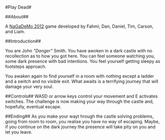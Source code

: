 #Play Dead#

##About##

A [NaGaDeMo 2012](http://www.nagademo.com) game developed by Fahmi, Dan, Daniel, Tim, Carson, and Liam.

##Introduction##

You are John *"Danger"* Smith. You have awoken in a dark castle with no recollection as to how you got here. You can feel someone watching you, some dark presence with bad intentions. You feel yourself getting sleepy as footsteps approach.
 
You awaken again to find yourself in a room with nothing except a ladder and a switch and no visible exit. What awaits is a terrifying journey that will damage your very soul.

##Controls##
WASD or arrow keys control your movement and E activates switches. The challenge is now making your way through the castle and, hopefully, eventual escape.

##Ending##
As you make your wayt hrough the castle solving problems, going from room to room, you realise you have no way of escaping. Maybe, if you continue on the dark journey the presence will take pity on you and let you leave.